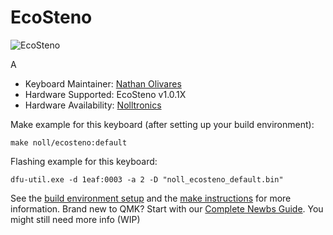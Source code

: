 EcoSteno
===

![EcoSteno](https://nolltronics.com/wp-content/uploads/2021/04/Noll-Steno-Front-Angle.jpg)

A 

* Keyboard Maintainer: [Nathan Olivares](https://github.com/nkotech)
* Hardware Supported: EcoSteno v1.0.1X
* Hardware Availability: [Nolltronics](https://nolltronics.com/product/ecosteno)

Make example for this keyboard (after setting up your build environment):

    make noll/ecosteno:default

Flashing example for this keyboard:

    dfu-util.exe -d 1eaf:0003 -a 2 -D "noll_ecosteno_default.bin"

See the [build environment setup](https://docs.qmk.fm/#/getting_started_build_tools) and the [make instructions](https://docs.qmk.fm/#/getting_started_make_guide) for more information. Brand new to QMK? Start with our [Complete Newbs Guide](https://docs.qmk.fm/#/newbs). You might still need more info (WIP)
